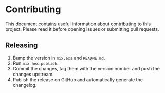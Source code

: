 # Contributing

This document contains useful information about contributing to this project. Please read it before opening issues or submitting pull requests.

## Releasing

1. Bump the version in `mix.exs` and `README.md`.
2. Run `mix hex.publish`.
3. Commit the changes, tag them with the version number and push the changes upstream.
4. Publish the release on GitHub and automatically generate the changelog.